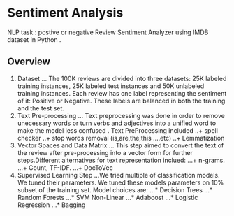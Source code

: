 # Sentiment Analysis
NLP task : postive or negative Review Sentiment Analyzer using IMDB dataset in Python .
## Overview
1. Dataset
... The 100K reviews are divided into three datasets: 25K labeled training instances, 25K
labeled test instances and 50K unlabeled training instances. Each review has one label
representing the sentiment of it: Positive or Negative. These labels are balanced in both
the training and the test set.
2. Text Pre-processing
... Text preprocessing was done in order to remove unecessary words or turn verbs and adjectives into a unified word to make the model less confused . Text PreProcessing included
..+ spell checker
..+ stop words removal (is,are,the,this ....etc)
..+ Lemmatization
3. Vector Spaces and Data Matrix
... This step aimed to convert the text of the review after pre-processing into a vector form for
further steps.Different alternatives  for text representation inclued:
...+ n-grams.
...+ Count, TF-IDF.
...+ DocToVec
4. Supervised Learning Step
...We tried multiple of classification models. We tuned their
parameters. We tuned ​these models parameters on 10% subset of the training set.
Model choices are:
...* Decision Trees
...* Random Forests
...* SVM Non-Linear
...* Adaboost
...* Logistic Regression
...* Bagging
>>


